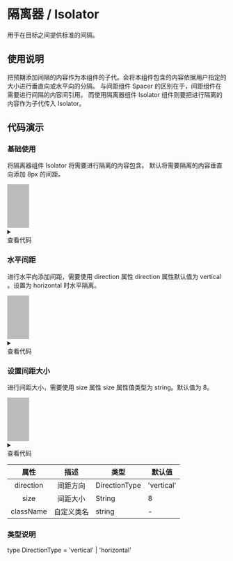 <main>

# 隔离器 / Isolator

用于在目标之间提供标准的间隔。

## 使用说明

<desc>把预期添加间隔的内容作为本组件的子代。会将本组件包含的内容依据用户指定的大小进行垂直向或水平向的分隔。</desc>
<desc>与间距组件 Spacer 的区别在于，间距组件在需要进行间隔的内容间引用。</desc>
<desc>而使用隔离器组件 Isolator 组件则要把进行隔离的内容作为子代传入 Isolator。</desc>

## 代码演示

### 基础使用

<desc>将隔离器组件 Isolator 将需要进行隔离的内容包含。</desc>
<desc>默认将需要隔离的内容垂直向添加 8px 的间距。</desc>

<playground>
<wrapper>

<Isolator>
  <div style="width: 50px; height: 50px; background: #bbb;"></div>
  <div style="width: 50px; height: 50px; background: #bbb;"></div>
</Isolator>

</wrapper>

<details>
<summary>
  <div>查看代码</div>
</summary>

```jsx
import { Isolator } from 'nei-ui'
() => {
  return (
    <Isolator>
      <div style={{ width: '50px', height: '50px', background: '#bbb' }}></div>
      <div style={{ width: '50px', height: '50px', background: '#bbb' }}></div>
    </Isolator>
  )
}
```

</details>
</playground>

### 水平间距

<desc>进行水平向添加间距，需要使用 direction 属性</desc>
<desc> direction 属性默认值为 vertical 。设置为 horizontal 时水平隔离。</desc>

<playground>
<wrapper>

<Isolator direction='horizontal'>
  <div style="width: 50px; height: 50px; background: #bbb;"></div>
  <div style="width: 50px; height: 50px; background: #bbb;"></div>
</Isolator>

</wrapper>

<details>
<summary>
  <div>查看代码</div>
</summary>

```jsx
import { Isolator } from 'nei-ui'
() => {
  return (
    <Isolator direction="horizontal">
      <div style={{ width: '50px', height: '50px', background: '#bbb' }}></div>
      <div style={{ width: '50px', height: '50px', background: '#bbb' }}></div>
    </Isolator>
  )
}
```

</details>
</playground>

### 设置间距大小

<desc>进行间距大小，需要使用 size 属性</desc>
<desc>size 属性值类型为 string。默认值为 8。</desc>

<playground>
<wrapper>

<Isolator size='16'>
  <div style="width: 50px; height: 50px; background: #bbb;"></div>
  <div style="width: 50px; height: 50px; background: #bbb;"></div>
</Isolator>

</wrapper>

<details>
<summary>
  <div>查看代码</div>
</summary>

```jsx
import { Isolator } from 'nei-ui'
() => {
  return (
    <Isolator size="16">
      <div style={{ width: '50px', height: '50px', background: '#bbb' }}></div>
      <div style={{ width: '50px', height: '50px', background: '#bbb' }}></div>
    </Isolator>
  )
}
```

</details>
</playground>

|   属性    |    描述    | 类型          | 默认值     |
| :-------: | :--------: | ------------- | ---------- |
| direction |  间距方向  | DirectionType | 'vertical' |
|   size    |  间距大小  | String        | 8          |
| className | 自定义类名 | string        | -          |

### 类型说明

<desc>type DirectionType = 'vertical' | 'horizontal'</desc>

</main>
